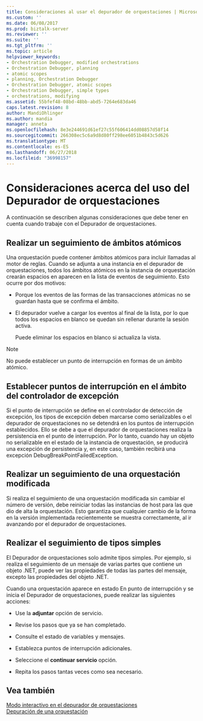 ```yaml
---
title: Consideraciones al usar el depurador de orquestaciones | Microsoft Docs
ms.custom: ''
ms.date: 06/08/2017
ms.prod: biztalk-server
ms.reviewer: ''
ms.suite: ''
ms.tgt_pltfrm: ''
ms.topic: article
helpviewer_keywords:
- Orchestration Debugger, modified orchestrations
- Orchestration Debugger, planning
- atomic scopes
- planning, Orchestration Debugger
- Orchestration Debugger, atomic scopes
- Orchestration Debugger, simple types
- orchestrations, modifying
ms.assetid: 55bfef48-08bd-48bb-abd5-7264e683da46
caps.latest.revision: 8
author: MandiOhlinger
ms.author: mandia
manager: anneta
ms.openlocfilehash: 8e3e244691d61ef27c55f606414dd08857d58f14
ms.sourcegitcommit: 266308ec5c6a9d8d80ff298ee6051b4843c5d626
ms.translationtype: MT
ms.contentlocale: es-ES
ms.lasthandoff: 06/27/2018
ms.locfileid: "36998157"
---
```

# <a name="considerations-when-using-orchestration-debugger"></a>Consideraciones acerca del uso del Depurador de orquestaciones
A continuación se describen algunas consideraciones que debe tener en cuenta cuando trabaje con el Depurador de orquestaciones.  
  
## <a name="tracking-atomic-scopes"></a>Realizar un seguimiento de ámbitos atómicos  
 Una orquestación puede contener ámbitos atómicos para incluir llamadas al motor de reglas. Cuando se adjunta a una instancia en el depurador de orquestaciones, todos los ámbitos atómicos en la instancia de orquestación crearán espacios en aparecen en la lista de eventos de seguimiento. Esto ocurre por dos motivos:  
  
- Porque los eventos de las formas de las transacciones atómicas no se guardan hasta que se confirma el ámbito.  
  
- El depurador vuelve a cargar los eventos al final de la lista, por lo que todos los espacios en blanco se quedan sin rellenar durante la sesión activa.  
  
  Puede eliminar los espacios en blanco si actualiza la vista.  
  
> [!NOTE]
>  No puede establecer un punto de interrupción en formas de un ámbito atómico.  
  
## <a name="setting-breakpoints-in-the-exception-handler-scope"></a>Establecer puntos de interrupción en el ámbito del controlador de excepción  
 Si el punto de interrupción se define en el controlador de detección de excepción, los tipos de excepción deben marcarse como serializables o el depurador de orquestaciones no se detendrá en los puntos de interrupción establecidos. Ello se debe a que el depurador de orquestaciones realiza la persistencia en el punto de interrupción. Por lo tanto, cuando hay un objeto no serializable en el estado de la instancia de orquestación, se producirá una excepción de persistencia y, en este caso, también recibirá una excepción DebugBreakPointFailedException.  
  
## <a name="tracking-a-modified-orchestration"></a>Realizar un seguimiento de una orquestación modificada  
 Si realiza el seguimiento de una orquestación modificada sin cambiar el número de versión, debe reiniciar todas las instancias de host para las que dio de alta la orquestación. Esto garantiza que cualquier cambio de la forma en la versión implementada recientemente se muestra correctamente, al ir avanzando por el depurador de orquestaciones.  
  
## <a name="tracking-simple-types"></a>Realizar el seguimiento de tipos simples  
 El Depurador de orquestaciones solo admite tipos simples. Por ejemplo, si realiza el seguimiento de un mensaje de varias partes que contiene un objeto .NET, puede ver las propiedades de todas las partes del mensaje, excepto las propiedades del objeto .NET.  
  
 Cuando una orquestación aparece en estado En punto de interrupción y se inicia el Depurador de orquestaciones, puede realizar las siguientes acciones:  
  
-   Use la **adjuntar** opción de servicio.  
  
-   Revise los pasos que ya se han completado.  
  
-   Consulte el estado de variables y mensajes.  
  
-   Establezca puntos de interrupción adicionales.  
  
-   Seleccione el **continuar servicio** opción.  
  
-   Repita los pasos tantas veces como sea necesario.  
  
## <a name="see-also"></a>Vea también  
 [Modo interactivo en el depurador de orquestaciones](../core/interactive-mode-in-orchestration-debugger.md)   
 [Depuración de una orquestación](../core/debugging-an-orchestration.md)